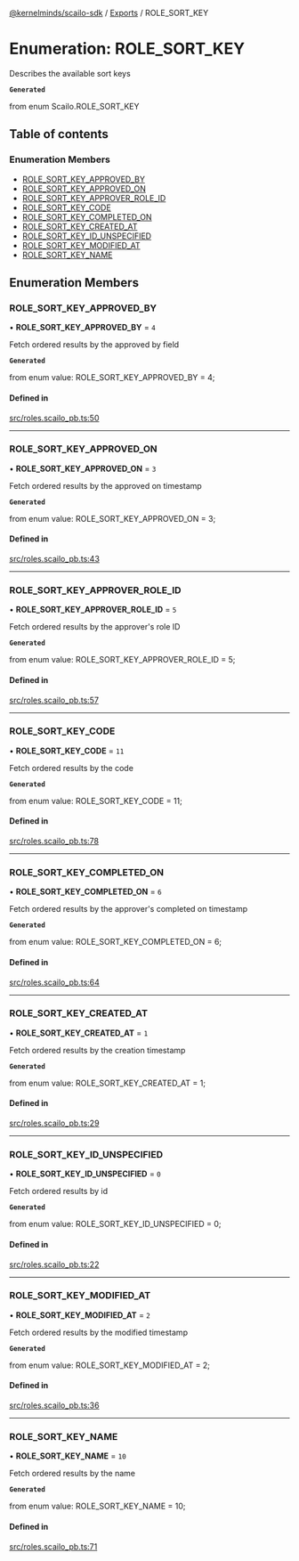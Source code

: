 [@kernelminds/scailo-sdk](../README.md) / [Exports](../modules.md) / ROLE\_SORT\_KEY

# Enumeration: ROLE\_SORT\_KEY

Describes the available sort keys

**`Generated`**

from enum Scailo.ROLE_SORT_KEY

## Table of contents

### Enumeration Members

- [ROLE\_SORT\_KEY\_APPROVED\_BY](ROLE_SORT_KEY.md#role_sort_key_approved_by)
- [ROLE\_SORT\_KEY\_APPROVED\_ON](ROLE_SORT_KEY.md#role_sort_key_approved_on)
- [ROLE\_SORT\_KEY\_APPROVER\_ROLE\_ID](ROLE_SORT_KEY.md#role_sort_key_approver_role_id)
- [ROLE\_SORT\_KEY\_CODE](ROLE_SORT_KEY.md#role_sort_key_code)
- [ROLE\_SORT\_KEY\_COMPLETED\_ON](ROLE_SORT_KEY.md#role_sort_key_completed_on)
- [ROLE\_SORT\_KEY\_CREATED\_AT](ROLE_SORT_KEY.md#role_sort_key_created_at)
- [ROLE\_SORT\_KEY\_ID\_UNSPECIFIED](ROLE_SORT_KEY.md#role_sort_key_id_unspecified)
- [ROLE\_SORT\_KEY\_MODIFIED\_AT](ROLE_SORT_KEY.md#role_sort_key_modified_at)
- [ROLE\_SORT\_KEY\_NAME](ROLE_SORT_KEY.md#role_sort_key_name)

## Enumeration Members

### ROLE\_SORT\_KEY\_APPROVED\_BY

• **ROLE\_SORT\_KEY\_APPROVED\_BY** = ``4``

Fetch ordered results by the approved by field

**`Generated`**

from enum value: ROLE_SORT_KEY_APPROVED_BY = 4;

#### Defined in

[src/roles.scailo_pb.ts:50](https://github.com/scailo/ts-sdk/blob/c10a36b57201dfa5903d4b53efa1e62aa6208936/src/roles.scailo_pb.ts#L50)

___

### ROLE\_SORT\_KEY\_APPROVED\_ON

• **ROLE\_SORT\_KEY\_APPROVED\_ON** = ``3``

Fetch ordered results by the approved on timestamp

**`Generated`**

from enum value: ROLE_SORT_KEY_APPROVED_ON = 3;

#### Defined in

[src/roles.scailo_pb.ts:43](https://github.com/scailo/ts-sdk/blob/c10a36b57201dfa5903d4b53efa1e62aa6208936/src/roles.scailo_pb.ts#L43)

___

### ROLE\_SORT\_KEY\_APPROVER\_ROLE\_ID

• **ROLE\_SORT\_KEY\_APPROVER\_ROLE\_ID** = ``5``

Fetch ordered results by the approver's role ID

**`Generated`**

from enum value: ROLE_SORT_KEY_APPROVER_ROLE_ID = 5;

#### Defined in

[src/roles.scailo_pb.ts:57](https://github.com/scailo/ts-sdk/blob/c10a36b57201dfa5903d4b53efa1e62aa6208936/src/roles.scailo_pb.ts#L57)

___

### ROLE\_SORT\_KEY\_CODE

• **ROLE\_SORT\_KEY\_CODE** = ``11``

Fetch ordered results by the code

**`Generated`**

from enum value: ROLE_SORT_KEY_CODE = 11;

#### Defined in

[src/roles.scailo_pb.ts:78](https://github.com/scailo/ts-sdk/blob/c10a36b57201dfa5903d4b53efa1e62aa6208936/src/roles.scailo_pb.ts#L78)

___

### ROLE\_SORT\_KEY\_COMPLETED\_ON

• **ROLE\_SORT\_KEY\_COMPLETED\_ON** = ``6``

Fetch ordered results by the approver's completed on timestamp

**`Generated`**

from enum value: ROLE_SORT_KEY_COMPLETED_ON = 6;

#### Defined in

[src/roles.scailo_pb.ts:64](https://github.com/scailo/ts-sdk/blob/c10a36b57201dfa5903d4b53efa1e62aa6208936/src/roles.scailo_pb.ts#L64)

___

### ROLE\_SORT\_KEY\_CREATED\_AT

• **ROLE\_SORT\_KEY\_CREATED\_AT** = ``1``

Fetch ordered results by the creation timestamp

**`Generated`**

from enum value: ROLE_SORT_KEY_CREATED_AT = 1;

#### Defined in

[src/roles.scailo_pb.ts:29](https://github.com/scailo/ts-sdk/blob/c10a36b57201dfa5903d4b53efa1e62aa6208936/src/roles.scailo_pb.ts#L29)

___

### ROLE\_SORT\_KEY\_ID\_UNSPECIFIED

• **ROLE\_SORT\_KEY\_ID\_UNSPECIFIED** = ``0``

Fetch ordered results by id

**`Generated`**

from enum value: ROLE_SORT_KEY_ID_UNSPECIFIED = 0;

#### Defined in

[src/roles.scailo_pb.ts:22](https://github.com/scailo/ts-sdk/blob/c10a36b57201dfa5903d4b53efa1e62aa6208936/src/roles.scailo_pb.ts#L22)

___

### ROLE\_SORT\_KEY\_MODIFIED\_AT

• **ROLE\_SORT\_KEY\_MODIFIED\_AT** = ``2``

Fetch ordered results by the modified timestamp

**`Generated`**

from enum value: ROLE_SORT_KEY_MODIFIED_AT = 2;

#### Defined in

[src/roles.scailo_pb.ts:36](https://github.com/scailo/ts-sdk/blob/c10a36b57201dfa5903d4b53efa1e62aa6208936/src/roles.scailo_pb.ts#L36)

___

### ROLE\_SORT\_KEY\_NAME

• **ROLE\_SORT\_KEY\_NAME** = ``10``

Fetch ordered results by the name

**`Generated`**

from enum value: ROLE_SORT_KEY_NAME = 10;

#### Defined in

[src/roles.scailo_pb.ts:71](https://github.com/scailo/ts-sdk/blob/c10a36b57201dfa5903d4b53efa1e62aa6208936/src/roles.scailo_pb.ts#L71)
